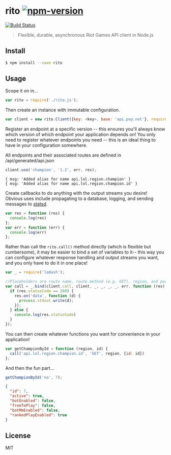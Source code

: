 # rito [![npm-version][npm-image]][npm-url] 
[![Build Status](https://api.travis-ci.org/jhackwell/rito.svg?branch=master)](https://travis-ci.org/jhackwell/rito)
> Flexible, durable, asynchronous Riot Games API client in Node.js



## Install

```sh
$ npm install --save rito
```


## Usage

Scope it on in...
```js
var rito = require('./rito.js');
```

Then create an instance with immutable configuration.

```js
var client = new rito.Client({key: <key>, base: 'api.pvp.net'}, require('https'));
```

Register an endpoint at a specific version -- this ensures you'll always know which version of which
endpoint your application depends on! You only need to register whatever endpoints you need -- this is an ideal thing to have in your
configuration somewhere.

All endpoints and their associated routes are defined in /api/generated/api.json
```js
client.use('champion', '1.2', err, res);
```

```console
{ msg: 'Added alias for name api.lol.region.champion' }
{ msg: 'Added alias for name api.lol.region.champion.id' }
```

Create callbacks to do anything with the output streams you desire!  Obvious uses include
propagating to a database, logging, and sending messages to [statsd](https://github.com/etsy/statsd).
```js
var res = function (res) {
  console.log(res)
};
var err = function (err) {
  console.log(err)
};
```

Rather than call the `rito.call()` method directly (which is flexible but cumbersome), it may be easier
to bind a set of variables to it-- this way you can configure whatever response handling and output streams
you want, and you only have to do it in one place!
```js
var _ = require('lodash');

//Placeholders are route name, route method (e.g. GET), region, and parameters.
var call = _.bind(client.call, client, _, _, _, _, err, function (res) {
  if (res.statusCode == 200) {
    res.on('data', function (d) {
      process.stdout.write(d);
    });
  } else {
    console.log(res.statusCode)
  }
});
```

You can then create whatever functions you want for convenience in your application!
```js
var getChampionById = function (region, id) {
  call('api.lol.region.champion.id', 'GET', region, {id: id})
};
```

And then the fun part...
```js
getChampionById('na', 7);
```

```json
{
  "id": 7,
  "active": true,
  "botEnabled": false,
  "freeToPlay": false,
  "botMmEnabled": false,
  "rankedPlayEnabled": true
}
```

## License

MIT

[npm-version]: 0.1.2
[npm-image]: https://badge.fury.io/js/rito.svg
[npm-url]: https://npmjs.org/package/rito
[travis-image]: https://travis-ci.org//rito.svg?branch=master
[travis-url]: https://travis-ci.org//rito
[daviddm-image]: https://david-dm.org//rito.svg?theme=shields.io
[daviddm-url]: https://david-dm.org//rito
